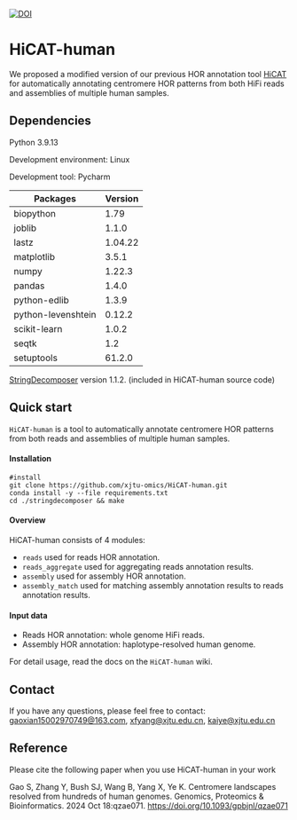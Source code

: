 [![DOI](https://zenodo.org/badge/748088016.svg)](https://zenodo.org/doi/10.5281/zenodo.10570850)
# HiCAT-human

We proposed a modified version of our previous HOR annotation tool [HiCAT](https://github.com/xjtu-omics/HiCAT) for automatically annotating centromere HOR patterns from both HiFi reads and assemblies of multiple human samples.

## Dependencies

Python 3.9.13

Development environment: Linux

Development tool: Pycharm

| Packages           | Version |
| ------------------ | ------- |
| biopython          | 1.79    |
| joblib             | 1.1.0   |
| lastz              | 1.04.22 |
| matplotlib         | 3.5.1   |
| numpy              | 1.22.3  |
| pandas             | 1.4.0   |
| python-edlib       | 1.3.9   |
| python-levenshtein | 0.12.2  |
| scikit-learn       | 1.0.2   |
| seqtk              | 1.2     |
| setuptools         | 61.2.0  |

[StringDecomposer](https://github.com/ablab/stringdecomposer)  version 1.1.2. (included in HiCAT-human source code)

## Quick start

`HiCAT-human` is a tool to automatically annotate centromere HOR patterns from both reads and assemblies of multiple human samples.

#### Installation

```
#install
git clone https://github.com/xjtu-omics/HiCAT-human.git
conda install -y --file requirements.txt
cd ./stringdecomposer && make
```

#### Overview

HiCAT-human consists of 4 modules:

- `reads` used for reads HOR annotation.
- `reads_aggregate` used for aggregating reads annotation results.
- `assembly` used for assembly HOR annotation.
- `assembly_match` used for matching assembly annotation results to reads annotation results.

#### Input data

* Reads HOR annotation: whole genome HiFi reads.
* Assembly HOR annotation: haplotype-resolved human genome.

For detail usage, read the docs on the `HiCAT-human` wiki.

## Contact

If you have any questions, please feel free to contact: [gaoxian15002970749@163.com](mailto:gaoxian15002970749@163.com), [xfyang@xjtu.edu.cn](mailto:xfyang@xjtu.edu.cn), [kaiye@xjtu.edu.cn](mailto:kaiye@xjtu.edu.cn)

## Reference

Please cite the following paper when you use HiCAT-human in your work

Gao S, Zhang Y, Bush SJ, Wang B, Yang X, Ye K. Centromere landscapes resolved from hundreds of human genomes. Genomics, Proteomics & Bioinformatics. 2024 Oct 18:qzae071. https://doi.org/10.1093/gpbjnl/qzae071